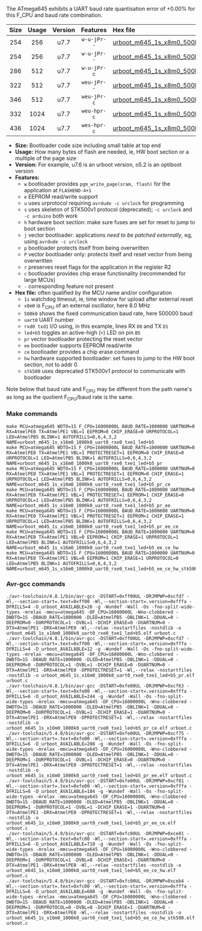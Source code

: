 The ATmega645 exhibits a UART baud rate quantisation error of +0.00% for this F_CPU and baud rate combination.

|Size|Usage|Version|Features|Hex file|
|:-:|:-:|:-:|:-:|:--|
|254|256|u7.7|`w-u-jPr--`|[urboot_m645_1s_x8m0_500k0_uart0_rxe0_txe1_led+b5.hex](https://raw.githubusercontent.com/stefanrueger/urboot.hex/main/mcus/atmega645/watchdog_1_s/external_oscillator/%2B8m000000_hz/%2B500k0_baud/uart0_rxe0_txe1/led%2Bb5/urboot_m645_1s_x8m0_500k0_uart0_rxe0_txe1_led%2Bb5.hex)|
|254|256|u7.7|`w-u-jPr--`|[urboot_m645_1s_x8m0_500k0_uart0_rxe0_txe1_led+b5_pr.hex](https://raw.githubusercontent.com/stefanrueger/urboot.hex/main/mcus/atmega645/watchdog_1_s/external_oscillator/%2B8m000000_hz/%2B500k0_baud/uart0_rxe0_txe1/led%2Bb5/urboot_m645_1s_x8m0_500k0_uart0_rxe0_txe1_led%2Bb5_pr.hex)|
|286|512|u7.7|`w-u-jPr-c`|[urboot_m645_1s_x8m0_500k0_uart0_rxe0_txe1_led+b5_pr_ce.hex](https://raw.githubusercontent.com/stefanrueger/urboot.hex/main/mcus/atmega645/watchdog_1_s/external_oscillator/%2B8m000000_hz/%2B500k0_baud/uart0_rxe0_txe1/led%2Bb5/urboot_m645_1s_x8m0_500k0_uart0_rxe0_txe1_led%2Bb5_pr_ce.hex)|
|322|512|u7.7|`weu-jPr--`|[urboot_m645_1s_x8m0_500k0_uart0_rxe0_txe1_led+b5_pr_ee.hex](https://raw.githubusercontent.com/stefanrueger/urboot.hex/main/mcus/atmega645/watchdog_1_s/external_oscillator/%2B8m000000_hz/%2B500k0_baud/uart0_rxe0_txe1/led%2Bb5/urboot_m645_1s_x8m0_500k0_uart0_rxe0_txe1_led%2Bb5_pr_ee.hex)|
|346|512|u7.7|`weu-jPr-c`|[urboot_m645_1s_x8m0_500k0_uart0_rxe0_txe1_led+b5_pr_ee_ce.hex](https://raw.githubusercontent.com/stefanrueger/urboot.hex/main/mcus/atmega645/watchdog_1_s/external_oscillator/%2B8m000000_hz/%2B500k0_baud/uart0_rxe0_txe1/led%2Bb5/urboot_m645_1s_x8m0_500k0_uart0_rxe0_txe1_led%2Bb5_pr_ee_ce.hex)|
|332|1024|u7.7|`weu-hpr-c`|[urboot_m645_1s_x8m0_500k0_uart0_rxe0_txe1_led+b5_ee_ce_hw.hex](https://raw.githubusercontent.com/stefanrueger/urboot.hex/main/mcus/atmega645/watchdog_1_s/external_oscillator/%2B8m000000_hz/%2B500k0_baud/uart0_rxe0_txe1/led%2Bb5/urboot_m645_1s_x8m0_500k0_uart0_rxe0_txe1_led%2Bb5_ee_ce_hw.hex)|
|436|1024|u7.7|`wes-hpr-c`|[urboot_m645_1s_x8m0_500k0_uart0_rxe0_txe1_led+b5_ee_ce_hw_stk500.hex](https://raw.githubusercontent.com/stefanrueger/urboot.hex/main/mcus/atmega645/watchdog_1_s/external_oscillator/%2B8m000000_hz/%2B500k0_baud/uart0_rxe0_txe1/led%2Bb5/urboot_m645_1s_x8m0_500k0_uart0_rxe0_txe1_led%2Bb5_ee_ce_hw_stk500.hex)|

- **Size:** Bootloader code size including small table at top end
- **Usage:** How many bytes of flash are needed, ie, HW boot section or a multiple of the page size
- **Version:** For example, u7.6 is an urboot version, o5.2 is an optiboot version
- **Features:**
  + `w` bootloader provides `pgm_write_page(sram, flash)` for the application at `FLASHEND-4+1`
  + `e` EEPROM read/write support
  + `u` uses urprotocol requiring `avrdude -c urclock` for programming
  + `s` uses skeleton of STK500v1 protocol (deprecated); `-c urclock` and `-c arduino` both work
  + `h` hardware boot section: make sure fuses are set for reset to jump to boot section
  + `j` vector bootloader: applications *need to be patched externally*, eg, using `avrdude -c urclock`
  + `p` bootloader protects itself from being overwritten
  + `P` vector bootloader only: protects itself and reset vector from being overwritten
  + `r` preserves reset flags for the application in the register R2
  + `c` bootloader provides chip erase functionality (recommended for large MCUs)
  + `-` corresponding feature not present
- **Hex file:** often qualified by the MCU name and/or configuration
  + `1s` watchdog timeout, ie, time window for upload after external reset
  + `x8m0` is F<sub>CPU</sub> of an external oscillator, here 8.0 MHz
  + `500k0` shows the fixed communication baud rate, here 500000 baud
  + `uart0` UART number
  + `rxd0 txd1` I/O using, in this example, lines RX `D0` and TX `D1`
  + `led+b5` toggles an active-high (`+`) LED on pin `B5`
  + `pr` vector bootloader protecting the reset vector
  + `ee` bootloader supports EEPROM read/write
  + `ce` bootloader provides a chip erase command
  + `hw` hardware supported bootloader: set fuses to jump to the HW boot section, not to addr 0
  + `stk500` uses deprecated STK500v1 protocol to communicate with bootloader


Note below that baud rate and F<sub>CPU</sub> may be different from the path name's as long as the quotient F<sub>CPU</sub>/baud rate is the same.

### Make commands
```
make MCU=atmega645 WDTO=1S F_CPU=16000000L BAUD_RATE=1000000 UARTNUM=0 RX=AtmelPE0 TX=AtmelPE1 VBL=1 EEPROM=0 CHIP_ERASE=0 URPROTOCOL=1 LED=AtmelPB5 BLINK=1 AUTOFRILLS=0,6,4,3,2 NAME=urboot_m645_1s_x16m0_1000k0_uart0_rxe0_txe1_led+b5
make MCU=atmega645 WDTO=1S F_CPU=16000000L BAUD_RATE=1000000 UARTNUM=0 RX=AtmelPE0 TX=AtmelPE1 VBL=1 PROTECTRESET=1 EEPROM=0 CHIP_ERASE=0 URPROTOCOL=1 LED=AtmelPB5 BLINK=1 AUTOFRILLS=0,6,4,3,2 NAME=urboot_m645_1s_x16m0_1000k0_uart0_rxe0_txe1_led+b5_pr
make MCU=atmega645 WDTO=1S F_CPU=16000000L BAUD_RATE=1000000 UARTNUM=0 RX=AtmelPE0 TX=AtmelPE1 VBL=1 PROTECTRESET=1 EEPROM=0 CHIP_ERASE=1 URPROTOCOL=1 LED=AtmelPB5 BLINK=1 AUTOFRILLS=0,6,4,3,2 NAME=urboot_m645_1s_x16m0_1000k0_uart0_rxe0_txe1_led+b5_pr_ce
make MCU=atmega645 WDTO=1S F_CPU=16000000L BAUD_RATE=1000000 UARTNUM=0 RX=AtmelPE0 TX=AtmelPE1 VBL=1 PROTECTRESET=1 EEPROM=1 CHIP_ERASE=0 URPROTOCOL=1 LED=AtmelPB5 BLINK=1 AUTOFRILLS=0,6,4,3,2 NAME=urboot_m645_1s_x16m0_1000k0_uart0_rxe0_txe1_led+b5_pr_ee
make MCU=atmega645 WDTO=1S F_CPU=16000000L BAUD_RATE=1000000 UARTNUM=0 RX=AtmelPE0 TX=AtmelPE1 VBL=1 PROTECTRESET=1 EEPROM=1 CHIP_ERASE=1 URPROTOCOL=1 LED=AtmelPB5 BLINK=1 AUTOFRILLS=0,6,4,3,2 NAME=urboot_m645_1s_x16m0_1000k0_uart0_rxe0_txe1_led+b5_pr_ee_ce
make MCU=atmega645 WDTO=1S F_CPU=16000000L BAUD_RATE=1000000 UARTNUM=0 RX=AtmelPE0 TX=AtmelPE1 VBL=0 EEPROM=1 CHIP_ERASE=1 URPROTOCOL=1 LED=AtmelPB5 BLINK=1 AUTOFRILLS=0,6,4,3,2 NAME=urboot_m645_1s_x16m0_1000k0_uart0_rxe0_txe1_led+b5_ee_ce_hw
make MCU=atmega645 WDTO=1S F_CPU=16000000L BAUD_RATE=1000000 UARTNUM=0 RX=AtmelPE0 TX=AtmelPE1 VBL=0 EEPROM=1 CHIP_ERASE=1 URPROTOCOL=0 LED=AtmelPB5 BLINK=1 AUTOFRILLS=0,6,4,3,2 NAME=urboot_m645_1s_x16m0_1000k0_uart0_rxe0_txe1_led+b5_ee_ce_hw_stk500
```

### Avr-gcc commands
```
./avr-toolchain/4.8.1/bin/avr-gcc -DSTART=0xff00UL -DRJMPWP=0xcfd7 -Wl,--section-start=.text=0xff00 -Wl,--section-start=.version=0xfffa -DFRILLS=4 -D_urboot_AVAILABLE=26 -g -Wundef -Wall -Os -fno-split-wide-types -mrelax -mmcu=atmega645 -DF_CPU=16000000L -Wno-clobbered -DWDTO=1S -DBAUD_RATE=1000000 -DLED=AtmelPB5 -DBLINK=1 -DDUAL=0 -DEEPROM=0 -DURPROTOCOL=1 -DVBL=1 -DCHIP_ERASE=0 -DUARTNUM=0 -DTX=AtmelPE1 -DRX=AtmelPE0 -Wl,--relax -nostartfiles -nostdlib -o urboot_m645_1s_x16m0_1000k0_uart0_rxe0_txe1_led+b5.elf urboot.c
./avr-toolchain/4.8.1/bin/avr-gcc -DSTART=0xff00UL -DRJMPWP=0xcfd7 -Wl,--section-start=.text=0xff00 -Wl,--section-start=.version=0xfffa -DFRILLS=4 -D_urboot_AVAILABLE=12 -g -Wundef -Wall -Os -fno-split-wide-types -mrelax -mmcu=atmega645 -DF_CPU=16000000L -Wno-clobbered -DWDTO=1S -DBAUD_RATE=1000000 -DLED=AtmelPB5 -DBLINK=1 -DDUAL=0 -DEEPROM=0 -DURPROTOCOL=1 -DVBL=1 -DCHIP_ERASE=0 -DUARTNUM=0 -DTX=AtmelPE1 -DRX=AtmelPE0 -DPROTECTRESET=1 -Wl,--relax -nostartfiles -nostdlib -o urboot_m645_1s_x16m0_1000k0_uart0_rxe0_txe1_led+b5_pr.elf urboot.c
./avr-toolchain/4.8.1/bin/avr-gcc -DSTART=0xfe00UL -DRJMPWP=0xcf63 -Wl,--section-start=.text=0xfe00 -Wl,--section-start=.version=0xfffa -DFRILLS=6 -D_urboot_AVAILABLE=244 -g -Wundef -Wall -Os -fno-split-wide-types -mrelax -mmcu=atmega645 -DF_CPU=16000000L -Wno-clobbered -DWDTO=1S -DBAUD_RATE=1000000 -DLED=AtmelPB5 -DBLINK=1 -DDUAL=0 -DEEPROM=0 -DURPROTOCOL=1 -DVBL=1 -DCHIP_ERASE=1 -DUARTNUM=0 -DTX=AtmelPE1 -DRX=AtmelPE0 -DPROTECTRESET=1 -Wl,--relax -nostartfiles -nostdlib -o urboot_m645_1s_x16m0_1000k0_uart0_rxe0_txe1_led+b5_pr_ce.elf urboot.c
./avr-toolchain/5.4.0/bin/avr-gcc -DSTART=0xfe00UL -DRJMPWP=0xcf75 -Wl,--section-start=.text=0xfe00 -Wl,--section-start=.version=0xfffa -DFRILLS=6 -D_urboot_AVAILABLE=208 -g -Wundef -Wall -Os -fno-split-wide-types -mrelax -mmcu=atmega645 -DF_CPU=16000000L -Wno-clobbered -DWDTO=1S -DBAUD_RATE=1000000 -DLED=AtmelPB5 -DBLINK=1 -DDUAL=0 -DEEPROM=1 -DURPROTOCOL=1 -DVBL=1 -DCHIP_ERASE=0 -DUARTNUM=0 -DTX=AtmelPE1 -DRX=AtmelPE0 -DPROTECTRESET=1 -Wl,--relax -nostartfiles -nostdlib -o urboot_m645_1s_x16m0_1000k0_uart0_rxe0_txe1_led+b5_pr_ee.elf urboot.c
./avr-toolchain/5.4.0/bin/avr-gcc -DSTART=0xfe00UL -DRJMPWP=0xcf81 -Wl,--section-start=.text=0xfe00 -Wl,--section-start=.version=0xfffa -DFRILLS=6 -D_urboot_AVAILABLE=184 -g -Wundef -Wall -Os -fno-split-wide-types -mrelax -mmcu=atmega645 -DF_CPU=16000000L -Wno-clobbered -DWDTO=1S -DBAUD_RATE=1000000 -DLED=AtmelPB5 -DBLINK=1 -DDUAL=0 -DEEPROM=1 -DURPROTOCOL=1 -DVBL=1 -DCHIP_ERASE=1 -DUARTNUM=0 -DTX=AtmelPE1 -DRX=AtmelPE0 -DPROTECTRESET=1 -Wl,--relax -nostartfiles -nostdlib -o urboot_m645_1s_x16m0_1000k0_uart0_rxe0_txe1_led+b5_pr_ee_ce.elf urboot.c
./avr-toolchain/5.4.0/bin/avr-gcc -DSTART=0xfc00UL -DRJMPWP=0xce81 -Wl,--section-start=.text=0xfc00 -Wl,--section-start=.version=0xfffa -DFRILLS=6 -D_urboot_AVAILABLE=710 -g -Wundef -Wall -Os -fno-split-wide-types -mrelax -mmcu=atmega645 -DF_CPU=16000000L -Wno-clobbered -DWDTO=1S -DBAUD_RATE=1000000 -DLED=AtmelPB5 -DBLINK=1 -DDUAL=0 -DEEPROM=1 -DURPROTOCOL=1 -DVBL=0 -DCHIP_ERASE=1 -DUARTNUM=0 -DTX=AtmelPE1 -DRX=AtmelPE0 -Wl,--relax -nostartfiles -nostdlib -o urboot_m645_1s_x16m0_1000k0_uart0_rxe0_txe1_led+b5_ee_ce_hw.elf urboot.c
./avr-toolchain/5.4.0/bin/avr-gcc -DSTART=0xfc00UL -DRJMPWP=0xceb4 -Wl,--section-start=.text=0xfc00 -Wl,--section-start=.version=0xfffa -DFRILLS=6 -D_urboot_AVAILABLE=608 -g -Wundef -Wall -Os -fno-split-wide-types -mrelax -mmcu=atmega645 -DF_CPU=16000000L -Wno-clobbered -DWDTO=1S -DBAUD_RATE=1000000 -DLED=AtmelPB5 -DBLINK=1 -DDUAL=0 -DEEPROM=1 -DURPROTOCOL=0 -DVBL=0 -DCHIP_ERASE=1 -DUARTNUM=0 -DTX=AtmelPE1 -DRX=AtmelPE0 -Wl,--relax -nostartfiles -nostdlib -o urboot_m645_1s_x16m0_1000k0_uart0_rxe0_txe1_led+b5_ee_ce_hw_stk500.elf urboot.c
```

